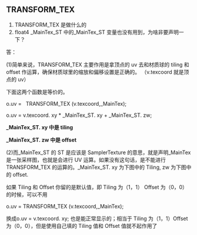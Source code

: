 ## TRANSFORM_TEX
1) TRANSFORM_TEX 是做什么的
2) float4 _MainTex_ST 中的_MainTex_ST 变量也没有用到，为啥非要声明一下？

答：

(1)简单来说，TRANSFORM_TEX 主要作用是拿顶点的 uv 去和材质球的 tiling 和 offset 作运算，确保材质球里的缩放和偏移设置是正确的。 （v.texcoord 就是顶点的 uv）

下面这两个函数是等价的。

o.uv =   TRANSFORM_TEX (v.texcoord,_MainTex);

o.uv = v.texcoord. xy * _MainTex_ST. xy + _MainTex_ST. zw;

**_MainTex_ST. xy 中是 tiling**

**_MainTex_ST. zw 中是 offset**

(2)而_MainTex_ST 的 ST 是应该是 SamplerTexture 的意思，就是声明_MainTex 是一张采样图，也就是会进行 UV 运算。如果没有这句话，是不能进行 TRANSFORM_TEX 的运算的。_MainTex_ST. xy 为下图中的 Tiling, zw 为下图中的 offset.

如果 Tiling 和 Offset 你留的是默认值，即 Tiling 为（1，1） Offset 为（0，0）的时候，可以不用

o.uv = TRANSFORM_TEX (v.texcoord,_MainTex);

换成o.uv = v.texcoord. xy; 也是能正常显示的；相当于 Tiling 为（1，1）Offset 为（0，0），但是使用自己填的 Tiling 值和 Offset 值就不起作用了